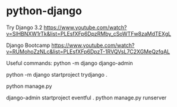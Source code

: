 # python-django

Try Django 3.2
https://www.youtube.com/watch?v=SlHBNXW1rTk&list=PLEsfXFp6DpzRMby_cSoWTFw8zaMdTEXgL

Django Bootcamp
https://www.youtube.com/watch?v=RUMohoZzNLc&list=PLEsfXFp6DpzT-1RVQVsL7C2XGMeQzfqAL




Useful commands:
python -m django
django-admin

python -m django startproject trydjango .

python manage.py

django-admin startproject eventful .
python manage.py runserver